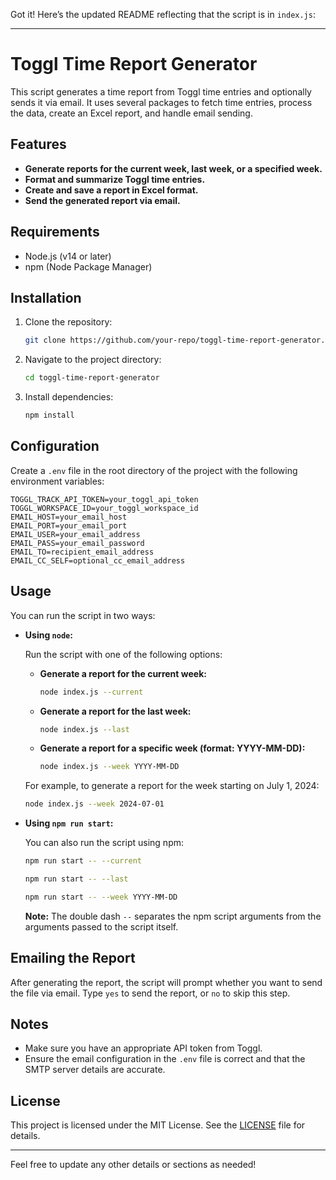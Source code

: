 Got it! Here’s the updated README reflecting that the script is in `index.js`:

---

# Toggl Time Report Generator

This script generates a time report from Toggl time entries and optionally sends it via email. It uses several packages to fetch time entries, process the data, create an Excel report, and handle email sending.

## Features

- **Generate reports for the current week, last week, or a specified week.**
- **Format and summarize Toggl time entries.**
- **Create and save a report in Excel format.**
- **Send the generated report via email.**

## Requirements

- Node.js (v14 or later)
- npm (Node Package Manager)

## Installation

1. Clone the repository:

    ```bash
    git clone https://github.com/your-repo/toggl-time-report-generator.git
    ```

2. Navigate to the project directory:

    ```bash
    cd toggl-time-report-generator
    ```

3. Install dependencies:

    ```bash
    npm install
    ```

## Configuration

Create a `.env` file in the root directory of the project with the following environment variables:

```env
TOGGL_TRACK_API_TOKEN=your_toggl_api_token
TOGGL_WORKSPACE_ID=your_toggl_workspace_id
EMAIL_HOST=your_email_host
EMAIL_PORT=your_email_port
EMAIL_USER=your_email_address
EMAIL_PASS=your_email_password
EMAIL_TO=recipient_email_address
EMAIL_CC_SELF=optional_cc_email_address
```

## Usage

You can run the script in two ways:

- **Using `node`:**

    Run the script with one of the following options:

    - **Generate a report for the current week:**

        ```bash
        node index.js --current
        ```

    - **Generate a report for the last week:**

        ```bash
        node index.js --last
        ```

    - **Generate a report for a specific week (format: YYYY-MM-DD):**

        ```bash
        node index.js --week YYYY-MM-DD
        ```

    For example, to generate a report for the week starting on July 1, 2024:

    ```bash
    node index.js --week 2024-07-01
    ```

- **Using `npm run start`:**

    You can also run the script using npm:

    ```bash
    npm run start -- --current
    ```

    ```bash
    npm run start -- --last
    ```

    ```bash
    npm run start -- --week YYYY-MM-DD
    ```

    **Note:** The double dash `--` separates the npm script arguments from the arguments passed to the script itself.

## Emailing the Report

After generating the report, the script will prompt whether you want to send the file via email. Type `yes` to send the report, or `no` to skip this step.

## Notes

- Make sure you have an appropriate API token from Toggl.
- Ensure the email configuration in the `.env` file is correct and that the SMTP server details are accurate.

## License

This project is licensed under the MIT License. See the [LICENSE](LICENSE) file for details.

---

Feel free to update any other details or sections as needed!